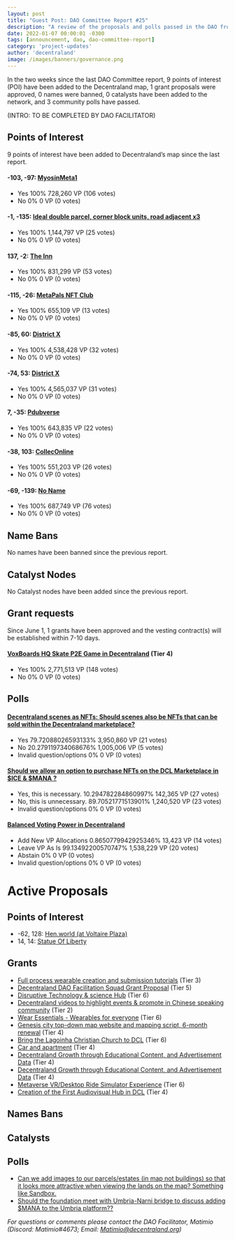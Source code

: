 ```yaml
---
layout: post
title: "Guest Post: DAO Committee Report #25"
description: "A review of the proposals and polls passed in the DAO from June 1 through June 15".
date: 2022-01-07 00:00:01 -0300
tags: [announcement, dao, dao-committee-report]
category: 'project-updates'
author: 'decentraland'
image: /images/banners/governance.png
---
```


In the two weeks since the last DAO Committee report, 9 points of interest (POI) have been added to the Decentraland map, 1 grant proposals were approved, 0 names were banned, 0 catalysts have been added to the network, and 3 community polls have passed.

(INTRO: TO BE COMPLETED BY DAO FACILITATOR)

## Points of Interest
9 points of interest have been added to Decentraland’s map since the last report.


#### -103, -97: [MyosinMeta1](https://governance.decentraland.org/proposal/?id=68797770-e445-11ec-87ac-677925327766)

* Yes 100% 728,260 VP (106 votes)
* No 0% 0 VP (0 votes)


#### -1, -135: [Ideal double parcel, corner block units, road adjacent x3](https://governance.decentraland.org/proposal/?id=0d93d330-e1b3-11ec-8ad9-ab7454ba5993)

* Yes 100% 1,144,797 VP (25 votes)
* No 0% 0 VP (0 votes)


#### 137, -2: [The Inn](https://governance.decentraland.org/proposal/?id=dcec2be0-e119-11ec-8ad9-ab7454ba5993)

* Yes 100% 831,299 VP (53 votes)
* No 0% 0 VP (0 votes)


#### -115, -26: [ MetaPals NFT Club](https://governance.decentraland.org/proposal/?id=bd9ccfb0-e0f6-11ec-8ad9-ab7454ba5993)

* Yes 100% 655,109 VP (13 votes)
* No 0% 0 VP (0 votes)


#### -85, 60: [District X](https://governance.decentraland.org/proposal/?id=46a1c500-e038-11ec-8ad9-ab7454ba5993)

* Yes 100% 4,538,428 VP (32 votes)
* No 0% 0 VP (0 votes)


#### -74, 53: [District X](https://governance.decentraland.org/proposal/?id=0ffcf830-e038-11ec-8ad9-ab7454ba5993)

* Yes 100% 4,565,037 VP (31 votes)
* No 0% 0 VP (0 votes)


#### 7, -35: [Pdubverse](https://governance.decentraland.org/proposal/?id=a8c393f0-defb-11ec-8ad9-ab7454ba5993)

* Yes 100% 643,835 VP (22 votes)
* No 0% 0 VP (0 votes)


#### -38, 103: [CollecOnline](https://governance.decentraland.org/proposal/?id=23e2b720-dd9c-11ec-8ad9-ab7454ba5993)

* Yes 100% 551,203 VP (26 votes)
* No 0% 0 VP (0 votes)


#### -69, -139: [No Name](https://governance.decentraland.org/proposal/?id=4d16a900-dd22-11ec-8ad9-ab7454ba5993)

* Yes 100% 687,749 VP (76 votes)
* No 0% 0 VP (0 votes)


## Name Bans

No names have been banned since the previous report.

## Catalyst Nodes
No Catalyst nodes have been added since the previous report.


## Grant requests
Since June 1, 1 grants have been approved and the vesting contract(s) will be established within 7-10 days.


#### [VoxBoards HQ Skate P2E Game in Decentraland](https://governance.decentraland.org/proposal/?id=bf1141e0-dc01-11ec-8ad9-ab7454ba5993) (Tier 4)

* Yes 100% 2,771,513 VP (148 votes)
* No 0% 0 VP (0 votes)


## Polls

#### [Decentraland scenes as NFTs: Should scenes also be NFTs that can be sold within the Decentraland marketplace?](https://governance.decentraland.org/proposal/?id=a371ead0-e5a1-11ec-9a81-b1d70acf7d8d)

* Yes 79.72088026593133% 3,950,860 VP (21 votes)
* No 20.279119734068676% 1,005,006 VP (5 votes)
* Invalid question/options 0% 0 VP (0 votes)


#### [Should we allow an option to purchase NFTs on the DCL Marketplace in $ICE &amp; $MANA ?](https://governance.decentraland.org/proposal/?id=92c8f3b0-e2d4-11ec-9000-175d8dd584b8)

* Yes, this is necessary. 10.294782284860997% 142,365 VP (27 votes)
* No, this is unnecessary. 89.70521771513901% 1,240,520 VP (23 votes)
* Invalid question/options 0% 0 VP (0 votes)


#### [Balanced Voting Power in Decentraland](https://governance.decentraland.org/proposal/?id=dfc7a4d0-e019-11ec-8ad9-ab7454ba5993)

* Add New VP Allocations 0.8650779942925346% 13,423 VP (14 votes)
* Leave VP As Is 99.13492200570747% 1,538,229 VP (20 votes)
* Abstain 0% 0 VP (0 votes)
* Invalid question/options 0% 0 VP (0 votes)



# Active Proposals

## Points of Interest

* -62, 128: [Hen.world  (at Voltaire Plaza)](https://governance.decentraland.org/proposal/?id=ffbdb700-e73c-11ec-82d9-d917cdd158ac)
* 14, 14: [Statue Of Liberty](https://governance.decentraland.org/proposal/?id=a61b0c30-e62d-11ec-9a81-b1d70acf7d8d)

## Grants

* [Full process wearable creation and submission tutorials](https://governance.decentraland.org/proposal/?id=91ebcb80-e8a5-11ec-82d9-d917cdd158ac) (Tier 3)
* [Decentraland DAO Facilitation Squad Grant Proposal](https://governance.decentraland.org/proposal/?id=f8b699c0-e810-11ec-82d9-d917cdd158ac) (Tier 5)
* [Disruptive Technology &amp; science Hub](https://governance.decentraland.org/proposal/?id=321bac90-e7a4-11ec-82d9-d917cdd158ac) (Tier 6)
* [Decentraland videos to highlight events &amp; promote in Chinese speaking community](https://governance.decentraland.org/proposal/?id=9c9aea50-e79e-11ec-82d9-d917cdd158ac) (Tier 2)
* [Wear Essentials - Wearables for everyone](https://governance.decentraland.org/proposal/?id=b7334300-e751-11ec-82d9-d917cdd158ac) (Tier 6)
* [Genesis city top-down map website and mapping script, 6-month renewal](https://governance.decentraland.org/proposal/?id=4fad3e80-e74b-11ec-82d9-d917cdd158ac) (Tier 4)
* [Bring the Lagoinha Christian Church to DCL](https://governance.decentraland.org/proposal/?id=0eb58140-e560-11ec-87ac-677925327766) (Tier 6)
* [Car and apartment](https://governance.decentraland.org/proposal/?id=febe1c80-e527-11ec-87ac-677925327766) (Tier 4)
* [Decentraland Growth through Educational Content, and Advertisement Data](https://governance.decentraland.org/proposal/?id=baae9330-e2d4-11ec-9000-175d8dd584b8) (Tier 4)
* [Decentraland Growth through Educational Content, and Advertisement Data](https://governance.decentraland.org/proposal/?id=522c45a0-e2d4-11ec-9000-175d8dd584b8) (Tier 4)
* [Metaverse VR/Desktop Ride Simulator Experience](https://governance.decentraland.org/proposal/?id=2c9d9ae0-e1d6-11ec-bdb6-655e1f599935) (Tier 6)
* [Creation of the First Audiovisual Hub in DCL](https://governance.decentraland.org/proposal/?id=62493ff0-e03c-11ec-8ad9-ab7454ba5993) (Tier 4)

## Names Bans


## Catalysts


## Polls

* [Can we add images to our parcels/estates (in map not buildings) so that it looks more attractive when viewing the lands on the map? Something like Sandbox.](https://governance.decentraland.org/proposal/?id=32191f30-eaff-11ec-82d9-d917cdd158ac)
* [Should the foundation meet with Umbria-Narni bridge to discuss adding $MANA to the Umbria platform??](https://governance.decentraland.org/proposal/?id=94a2ede0-e8f5-11ec-82d9-d917cdd158ac)

*For questions or comments please contact the DAO Facilitator, Matimio (Discord: Matimio#4673; Email: [Matimio@decentraland.org](mailto:Matimio@decentraland.org))*
